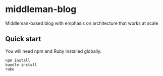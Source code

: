 
# middleman-blog
Middleman-based blog with emphasis on architecture that works at scale
## Quick start
You will need npm and Ruby installed globally.
```
npm install
bundle install
rake
```

